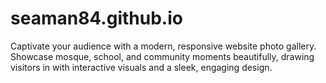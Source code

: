 # seaman84.github.io
Captivate your audience with a modern, responsive website photo gallery. Showcase mosque, school, and community moments beautifully, drawing visitors in with interactive visuals and a sleek, engaging design.
